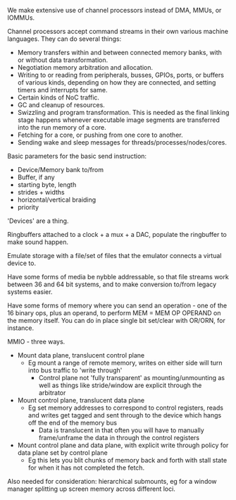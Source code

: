 We make extensive use of channel processors instead of DMA, MMUs, or IOMMUs.

Channel processors accept command streams in their own various machine languages. They can do several things:
- Memory transfers within and between connected memory banks, with or without data transformation.
- Negotiation memory arbitration and allocation.
- Writing to or reading from peripherals, busses, GPIOs, ports, or buffers of various kinds, depending on how they are connected, and setting timers and interrupts for same.
- Certain kinds of NoC traffic.
- GC and cleanup of resources.
- Swizzling and program transformation. This is needed as the final linking stage happens whenever executable image segments are transferred into
  the run memory of a core.
- Fetching for a core, or pushing from one core to another.
- Sending wake and sleep messages for threads/processes/nodes/cores.


Basic parameters for the basic send instruction:
- Device/Memory bank to/from
- Buffer, if any
- starting byte, length
- strides + widths
- horizontal/vertical braiding
- priority


'Devices' are a thing.

Ringbuffers attached to a clock + a mux + a DAC, populate the ringbuffer to make sound happen.

Emulate storage with a file/set of files that the emulator connects a virtual device to.

Have some forms of media be nybble addressable, so that file streams work between 36 and 64 bit systems, and to make conversion to/from legacy systems easier.

Have some forms of memory where you can send an operation - one of the 16 binary ops, plus an operand, to perform MEM = MEM OP OPERAND on the memory itself. You can do in place single bit set/clear with OR/ORN, for instance.

MMIO - three ways.
- Mount data plane, translucent control plane
  - Eg mount a range of remote memory, writes on either side will turn into bus traffic to 'write through'
    - Control plane not 'fully transparent' as mounting/unmounting as well as things like stride/window are explicit through the arbitrator
- Mount control plane, translucent data plane
  - Eg set memory addresses to correspond to control registers, reads and writes get tagged and sent through to the device which hangs off the end of the memory bus
    - Data is translucent in that often you will have to manually frame/unframe the data in through the control registers
- Mount control plane and data plane, with explicit write through policy for data plane set by control plane
  - Eg this lets you blit chunks of memory back and forth with stall state for when it has not completed the fetch.

Also needed for consideration: hierarchical submounts, eg for a window manager splitting up screen memory across different loci.
